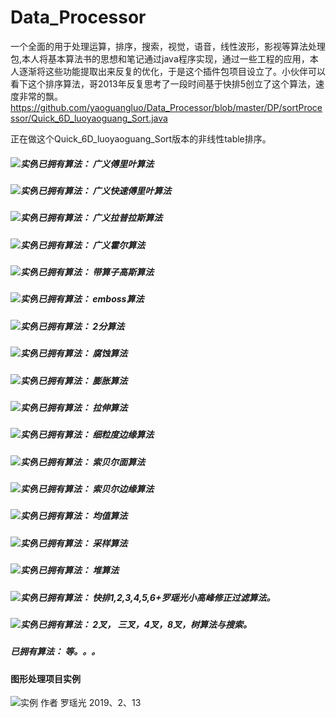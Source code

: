 # Data_Processor
一个全面的用于处理运算，排序，搜索，视觉，语音，线性波形，影视等算法处理包,本人将基本算法书的思想和笔记通过java程序实现，通过一些工程的应用，本人逐渐将这些功能提取出来反复的优化，于是这个插件包项目设立了。小伙伴可以看下这个排序算法，哥2013年反复思考了一段时间基于快排5创立了这个算法，速度非常的飘。
https://github.com/yaoguangluo/Data_Processor/blob/master/DP/sortProcessor/Quick_6D_luoyaoguang_Sort.java

正在做这个Quick_6D_luoyaoguang_Sort版本的非线性table排序。
##### ![实例](http://progressed.io/bar/100?title=completed)已拥有算法： 广义傅里叶算法
##### ![实例](http://progressed.io/bar/100?title=completed)已拥有算法： 广义快速傅里叶算法
##### ![实例](http://progressed.io/bar/100?title=completed)已拥有算法： 广义拉普拉斯算法
##### ![实例](http://progressed.io/bar/100?title=completed)已拥有算法： 广义霍尔算法
##### ![实例](http://progressed.io/bar/100?title=completed)已拥有算法： 带算子高斯算法
##### ![实例](http://progressed.io/bar/100?title=completed)已拥有算法： emboss算法
##### ![实例](http://progressed.io/bar/100?title=completed)已拥有算法： 2分算法
##### ![实例](http://progressed.io/bar/100?title=completed)已拥有算法： 腐蚀算法
##### ![实例](http://progressed.io/bar/100?title=completed)已拥有算法： 膨胀算法
##### ![实例](http://progressed.io/bar/100?title=completed)已拥有算法： 拉伸算法
##### ![实例](http://progressed.io/bar/100?title=completed)已拥有算法： 细粒度边缘算法
##### ![实例](http://progressed.io/bar/100?title=completed)已拥有算法： 索贝尔面算法
##### ![实例](http://progressed.io/bar/100?title=completed)已拥有算法： 索贝尔边缘算法
##### ![实例](http://progressed.io/bar/100?title=completed)已拥有算法： 均值算法
##### ![实例](http://progressed.io/bar/100?title=completed)已拥有算法： 采样算法
##### ![实例](http://progressed.io/bar/100?title=completed)已拥有算法： 堆算法
##### ![实例](http://progressed.io/bar/100?title=completed)已拥有算法： 快排1,2,3,4,5,6+罗瑶光小高峰修正过滤算法。
##### ![实例](http://progressed.io/bar/100?title=completed)已拥有算法： 2叉， 三叉，4叉，8叉，树算法与搜索。
##### 已拥有算法： 等。。。

#### 图形处理项目实例
![实例](https://github.com/yaoguangluo/Data_Processor/blob/master/2019021301.png)
作者 罗瑶光
2019、2、13
